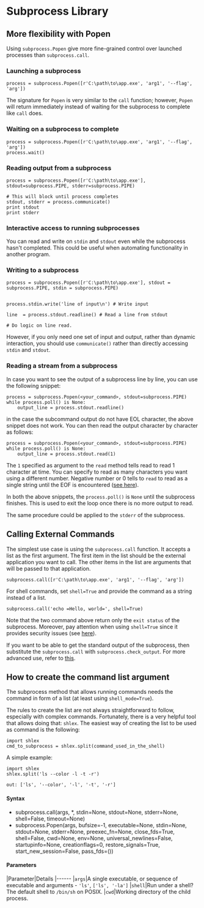 # Subprocess Library




## More flexibility with Popen


Using `subprocess.Popen` give more fine-grained control over launched processes than `subprocess.call`.

### Launching a subprocess

```
process = subprocess.Popen([r'C:\path\to\app.exe', 'arg1', '--flag', 'arg'])

```

The signature for `Popen` is very similar to the `call` function; however, `Popen` will return immediately instead of waiting for the subprocess to complete like `call` does.

### Waiting on a subprocess to complete

```
process = subprocess.Popen([r'C:\path\to\app.exe', 'arg1', '--flag', 'arg'])
process.wait()

```

### Reading output from a subprocess

```
process = subprocess.Popen([r'C:\path\to\app.exe'], stdout=subprocess.PIPE, stderr=subprocess.PIPE)

# This will block until process completes
stdout, stderr = process.communicate()
print stdout
print stderr

```

### Interactive access to running subprocesses

You can read and write on `stdin` and `stdout` even while the subprocess hasn't completed. This could be useful when automating functionality in another program.

### Writing to a subprocess

```
process = subprocess.Popen([r'C:\path\to\app.exe'], stdout = subprocess.PIPE, stdin = subprocess.PIPE)


process.stdin.write('line of input\n') # Write input

line  = process.stdout.readline() # Read a line from stdout

# Do logic on line read.

```

However, if you only need one set of input and output, rather than dynamic interaction,
you should use `communicate()` rather than directly accessing `stdin` and `stdout`.

### Reading a stream from a subprocess

In case you want to see the output of a subprocess line by line, you can use the following snippet:

```
process = subprocess.Popen(<your_command>, stdout=subprocess.PIPE)
while process.poll() is None:
    output_line = process.stdout.readline()

```

in the case the subcommand output do not have EOL character, the above snippet does not work. You can then read the output character by character as follows:

```
process = subprocess.Popen(<your_command>, stdout=subprocess.PIPE)
while process.poll() is None:
    output_line = process.stdout.read(1)

```

The `1` specified as argument to the `read` method tells read to read 1 character at time. You can specify to read as many characters you want using a different number. Negative number or 0 tells to `read` to read as a single string until the EOF is encountered ([see here](https://docs.python.org/2/library/io.html)).

In both the above snippets, the `process.poll()` is `None` until the subprocess finishes. This is used to exit the loop once there is no more output to read.

The same procedure could be applied to the `stderr` of the subprocess.



## Calling External Commands


The simplest use case is using the `subprocess.call` function.  It accepts a list as the first argument.  The first item in the list should be the external application you want to call.  The other items in the list are arguments that will be passed to that application.

```
subprocess.call([r'C:\path\to\app.exe', 'arg1', '--flag', 'arg'])

```

For shell commands, set `shell=True` and provide the command as a string instead of a list.

```
subprocess.call('echo =Hello, world=', shell=True)

```

Note that the two command above return only the `exit status` of the subprocess. Moreover, pay attention when using `shell=True` since it provides security issues (see [here](https://docs.python.org/2/library/subprocess.html#frequently-used-arguments)).

If you want to be able to get the standard output of the subprocess, then substitute the `subprocess.call` with `subprocess.check_output`. For more advanced use, refer to [this](http://stackoverflow.com/documentation/python/1393/subprocess-library/5714/more-flexibility-with-popen).



## How to create the command list argument


The subprocess method that allows running commands needs the command in form of a list (at least using `shell_mode=True`).

The rules to create the list are not always straightforward to follow, especially with complex commands. Fortunately, there is a very helpful tool that allows doing that: `shlex`. The easiest way of creating the list to be used as command is the following:

```
import shlex
cmd_to_subprocess = shlex.split(command_used_in_the_shell)

```

A simple example:

```
import shlex
shlex.split('ls --color -l -t -r')

out: ['ls', '--color', '-l', '-t', '-r']

```



#### Syntax


- subprocess.call(args, *, stdin=None, stdout=None, stderr=None, shell=False, timeout=None)
- subprocess.Popen(args, bufsize=-1, executable=None, stdin=None, stdout=None, stderr=None, preexec_fn=None, close_fds=True, shell=False, cwd=None, env=None, universal_newlines=False, startupinfo=None, creationflags=0, restore_signals=True, start_new_session=False, pass_fds=())



#### Parameters


|Parameter|Details
|------
|`args`|A single executable, or sequence of executable and arguments - `'ls'`, `['ls', '-la']`
|`shell`|Run under a shell? The default shell to `/bin/sh` on POSIX.
|`cwd`|Working directory of the child process.

